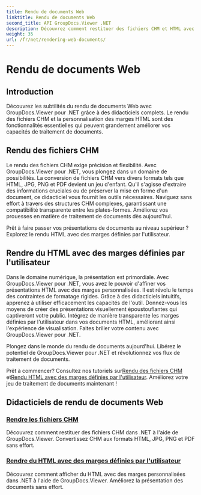 ```yaml
---
title: Rendu de documents Web
linktitle: Rendu de documents Web
second_title: API GroupDocs.Viewer .NET
description: Découvrez comment restituer des fichiers CHM et HTML avec des marges personnalisées dans .NET à l'aide de GroupDocs.Viewer. Convertissez CHM aux formats HTML, JPG, PNG et PDF en toute transparence.
weight: 35
url: /fr/net/rendering-web-documents/
---
```


# Rendu de documents Web

## Introduction

Découvrez les subtilités du rendu de documents Web avec GroupDocs.Viewer pour .NET grâce à des didacticiels complets. Le rendu des fichiers CHM et la personnalisation des marges HTML sont des fonctionnalités essentielles qui peuvent grandement améliorer vos capacités de traitement de documents.

## Rendu des fichiers CHM

Le rendu des fichiers CHM exige précision et flexibilité. Avec GroupDocs.Viewer pour .NET, vous plongez dans un domaine de possibilités. La conversion de fichiers CHM vers divers formats tels que HTML, JPG, PNG et PDF devient un jeu d'enfant. Qu'il s'agisse d'extraire des informations cruciales ou de préserver la mise en forme d'un document, ce didacticiel vous fournit les outils nécessaires. Naviguez sans effort à travers des structures CHM complexes, garantissant une compatibilité transparente entre les plates-formes. Améliorez vos prouesses en matière de traitement de documents dès aujourd’hui.

Prêt à faire passer vos présentations de documents au niveau supérieur ? Explorez le rendu HTML avec des marges définies par l'utilisateur.

## Rendre du HTML avec des marges définies par l'utilisateur

Dans le domaine numérique, la présentation est primordiale. Avec GroupDocs.Viewer pour .NET, vous avez le pouvoir d'affiner vos présentations HTML avec des marges personnalisées. Il est révolu le temps des contraintes de formatage rigides. Grâce à des didacticiels intuitifs, apprenez à utiliser efficacement les capacités de l'outil. Donnez-vous les moyens de créer des présentations visuellement époustouflantes qui captiveront votre public. Intégrez de manière transparente les marges définies par l'utilisateur dans vos documents HTML, améliorant ainsi l'expérience de visualisation. Faites briller votre contenu avec GroupDocs.Viewer pour .NET.

Plongez dans le monde du rendu de documents aujourd'hui. Libérez le potentiel de GroupDocs.Viewer pour .NET et révolutionnez vos flux de traitement de documents.

 Prêt à commencer? Consultez nos tutoriels sur[Rendu des fichiers CHM](./render-chm/) et[Rendu HTML avec des marges définies par l'utilisateur](./render-html-margins/). Améliorez votre jeu de traitement de documents maintenant !
## Didacticiels de rendu de documents Web
### [Rendre les fichiers CHM](./render-chm/)
Découvrez comment restituer des fichiers CHM dans .NET à l'aide de GroupDocs.Viewer. Convertissez CHM aux formats HTML, JPG, PNG et PDF sans effort.
### [Rendre du HTML avec des marges définies par l'utilisateur](./render-html-margins/)
Découvrez comment afficher du HTML avec des marges personnalisées dans .NET à l'aide de GroupDocs.Viewer. Améliorez la présentation des documents sans effort.